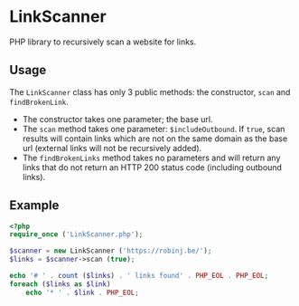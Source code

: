 # LinkScanner

PHP library to recursively scan a website for links.

## Usage

The `LinkScanner` class has only 3 public methods: the constructor, `scan` and `findBrokenLink`.

* The constructor takes one parameter; the base url.
* The `scan` method takes one parameter: `$includeOutbound`. If `true`, scan results will contain links which are not on the same domain as the base url (external links will not be recursively added).
* The `findBrokenLinks` method takes no parameters and will return any links that do not return an HTTP 200 status code (including outbound links).

## Example

```php
<?php
require_once ('LinkScanner.php');

$scanner = new LinkScanner ('https://robinj.be/');
$links = $scanner->scan (true);

echo '# ' . count ($links) . ' links found' . PHP_EOL . PHP_EOL;
foreach ($links as $link)
	echo '* ' . $link . PHP_EOL;
```
